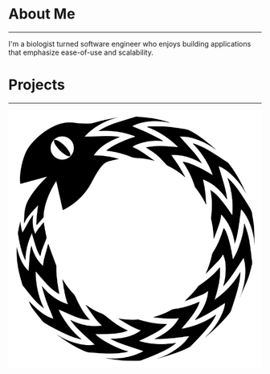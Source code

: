 # About Me
---
I'm a biologist turned software engineer who enjoys building applications that emphasize ease-of-use and scalability.   

# Projects
---
![ouroboros logo](assets/images/logo.svg)


